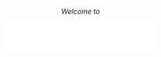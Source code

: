 <p align="center"><em>Welcome to </em></p>
<p align="center">
  <img src="images/aikyam_text_white.png" alt="<aikyam/>_" width="300">
</p>
